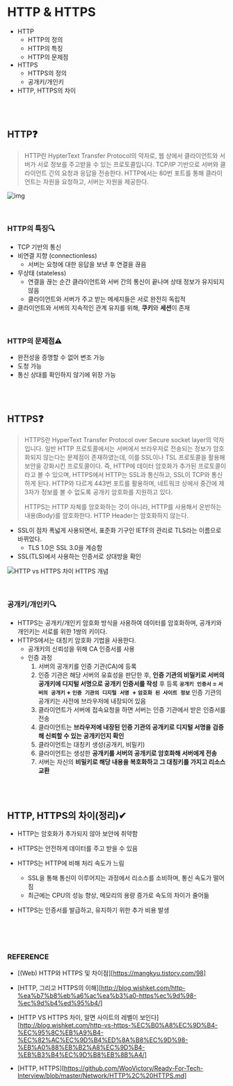 # HTTP & HTTPS

- HTTP
  - HTTP의 정의
  - HTTP의 특징
  - HTTP의 문제점
- HTTPS
  - HTTPS의 정의
  - 공개키/개인키
- HTTP, HTTPS의 차이

<br>

<br>

## HTTP❓

> HTTP란 HypterText Transfer Protocol의 약자로, 웹 상에서 클라이언트와 서버가 서로 정보를 주고받을 수 있는 프로토콜입니다. TCP/IP 기반으로 서버와 클라이언트 간의 요청과 응답을 전송한다. HTTP에서는 80번 포트를 통해 클라이언트는 자원을 요청하고, 서버는 자원을 제공한다. 

![img](http://blog.wishket.com/wp-content/uploads/2021/02/1.png)

<br>

### HTTP의 특징🔍

- TCP 기반의 통신
- 비연결 지향 (connectionless)
  - 서버는 요청에 대한 응답을 보낸 후 연결을 끊음
- 무상태 (stateless)
  - 연결을 끊는 순간 클라이언트와 서버 간의 통신이 끝나며 상태 정보가 유지되지 않음
  - 클라이언트와 서버가 주고 받는 메세지들은 서로 완전히 독립적
- 클라이언트와 서버의 지속적인 관계 유지를 위해, **쿠키**와 **세션**이 존재 

<br>

### HTTP의 문제점⚠

- 완전성을 증명할 수 없어 변조 가능
- 도청 가능
- 통신 상대를 확인하지 않기에 위장 가능



<br>

<br>

## HTTPS❓

> HTTPS란 HyperText Transfer Protocol over Secure socket layer의 약자입니다. 일반 HTTP 프로토콜에서는 서버에서 브라우저로 전송되는 정보가 암호화되지 않는다는 문제점이 존재하였는데, 이를 SSL이나 TSL 프로토콜을 활용해 보안을 강화시킨 프로토콜이다. 즉, HTTP에 데이터 암호화가 추가된 프로토콜이라고 볼 수 있으며, HTTPS에서 HTTP는 SSL과 통신하고, SSL이 TCP와 통신하게 된다. HTTP와 다르게 443번 포트를 활용하며, 네트워크 상에서 중간에 제 3자가 정보를 볼 수 없도록 공개키 암호화를 지원하고 있다. 
>
> HTTPS는 HTTP 자체를 암호화하는 것이 아니라, HTTP를 사용해서 운반하는 내용(Body)를 암호화한다. HTTP Header는 암호화하지 않는다.

- SSL이 점차 폭넓게 사용되면서, 표준화 기구인 IETF의 관리로 TLS라는 이름으로 바뀌었다.
  - TLS 1.0은 SSL 3.0을 계승함
- SSL(TLS)에서 사용하는 인증서로 상대방을 확인

![HTTP vs HTTPS 차이 HTTPS 개념](http://blog.wishket.com/wp-content/uploads/2020/02/03-3.png)



<br>

### 공개키/개인키🔍

- HTTPS는 공개키/개인키 암호화 방식을 사용하여 데이터를 암호화하며, 공개키와 개인키는 서로를 위한 1쌍의 키이다.
- HTTPS에서는 대칭키 암호화 기법을 사용한다.
  - 공개키의 신뢰성을 위해 CA 인증서를 사용
  - 인증 과정
    1. 서버의 공개키를 인증 기관(CA)에 등록
    2. 인증 기관은 해당 서버의 유효성을 판단한 후, **인증 기관의 비밀키로 서버의 공개키에 디지털 서명으로 공개키 인증서를 작성** 후 등록
        **`공개키 인증서` = `서버의 공개키` + `인증 기관의 디지털 서명 `+ `암호화 된 사이트 정보`**
       인증 기관의 공개키는 사전에 브라우저에 내장되어 있음
    3. 클라이언트가 서버에 접속요청을 하면 서버는 인증 기관에서 받은 인증서를 전송
    4. 클라이언트는 **브라우저에 내장된 인증 기관의 공개키로 디지털 서명을 검증해 신뢰할 수 있는 공개키인지 확인**
    5. 클라이언트는 대칭키 생성(공개키, 비밀키)
    6. 클라이언트는 생성한 **공개키를 서버의 공개키로 암호화해 서버에게 전송**
    7. 서버는 자신의 **비밀키로 해당 내용을 복호화하고 그 대칭키를 가지고 리소스 교환**



<br>

<br>

## HTTP, HTTPS의 차이(정리)✔

- HTTP는 암호화가 추가되지 않아 보안에 취약함
- HTTPS는 안전하게 데이터를 주고 받을 수 있음
- HTTPS는 HTTP에 비해 처리 속도가 느림
  - SSL을 통해 통신이 이루어지는 과정에서 리소스를 소비하며, 통신 속도가 떨어짐
  - 최근에는 CPU의 성능 향상, 메모리의 용량 증가로 속도의 차이가 줄어듦

- HTTPS는 인증서를 발급하고, 유지하기 위한 추가 비용 발생



<br>

<br>

<br>



### REFERENCE

- [(Web) HTTP와 HTTPS 및 차이점][https://mangkyu.tistory.com/98]

- [HTTP, 그리고 HTTPS의 이해][http://blog.wishket.com/http-%ea%b7%b8%eb%a6%ac%ea%b3%a0-https%ec%9d%98-%ec%9d%b4%ed%95%b4/]

- [HTTP VS HTTPS 차이, 알면 사이트의 레벨이 보인다][http://blog.wishket.com/http-vs-https-%EC%B0%A8%EC%9D%B4-%EC%95%8C%EB%A9%B4-%EC%82%AC%EC%9D%B4%ED%8A%B8%EC%9D%98-%EB%A0%88%EB%B2%A8%EC%9D%B4-%EB%B3%B4%EC%9D%B8%EB%8B%A4/]

- [HTTP, HTTPS][https://github.com/WooVictory/Ready-For-Tech-Interview/blob/master/Network/HTTP%2C%20HTTPS.md]


